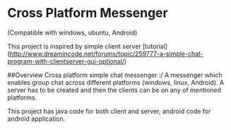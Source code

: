 # Cross Platform Messenger 
(Compatible with windows, ubuntu, Android)

This project is inspired by simple client server [tutorial] (http://www.dreamincode.net/forums/topic/259777-a-simple-chat-program-with-clientserver-gui-optional/)

##Overview
Cross platform simple chat messenger :/
A messenger which enables group chat across different platforms (windows, linux, Android). A server has to be created and then the clients can be on any of mentioned platforms. 

This project has java code for both client and server, android code for android application.
